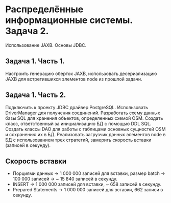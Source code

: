 # Распределённые информационные системы. Задача 2.
Использование JAXB. Основы JDBC. 

## Задача 1. Часть 1.
Настроить генерацию оберток JAXB, использовать десериализацию JAXB для встретившихся элементов node из прошлой задачи.

## Задача 1. Часть 2.
Подключить к проекту JDBC драйвер PostgreSQL. Использовать DriverManager для получения соединений. Разработать схему данных базы SQL для хранения объектов, определенных схемой OSM. Создать класс, ответственный за инициализацию БД с помощью DDL SQL. Создать классы DAO для работы с таблицами основных сущностей OSM и сохранению их в БД. Реализовать загрузчик данных элементов node в БД с использованием трех стратегий, замерить скорость вставки (записей в секунду).

## Скорость вставки
* Порциями данных -> 1 000 000 записей для вставки, размер batch -> 100 000 записей -> ~ 15 840 записей в секунду.
* INSERT -> 1 000 000 записей для вставки, ~ 658 записей в секунду.
* Prepared Statements -> 1 000 000 записей для вставки, 662 записи в секунду.

